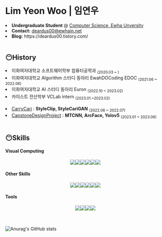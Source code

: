 <h1> 
  Lim Yeon Woo | 임연우 
</h1>
<li> <b>Undergraduate Student</b> @ <a href="http://cse.ewha.ac.kr/">Computer Science, Ewha Unversity</a> </li>
<li> <b>Contact:</b> <a href="deardus00@ewhain.net">deardus00@ewhain.net</a> </li>
<li> <b>Blog:</b> https://deardus00.tistory.com/ </li>
   
<br/> 
<h2>
  😶History
</h2>
<li> 이화여자대학교 소프트웨어학부 컴퓨터공학과 <sub>(2020.03 ~ )</sub></li>
<li> 이화여자대학교 Algorithm 스터디 동아리 EwahDOCoding EDOC <sub>(2021.06 ~ 2022.06)</sub></li>
<li> 이화여자대학교 AI 스터디 동아리 Euron <sub>(2022.10 ~ 2023.02)</sub></li>
<li> 카이스트 전산학부 VCLab intern <sub>(2023.01.~2023.02)</sub></li>

<br/>
<li> <a href="https://github.com/2022-SiliconValleyInternship-team-G/CarryCARI-BE-AI">CarryCari</a> : <b>StyleClip, StyleCariGAN</b> <sub>(2022.06 ~ 2022.07)</sub></li>
<li> <a href="https://github.com/JeongHyoYeon">CapstoneDesignProject</a> : <b>MTCNN, ArcFace, Yolov5</b> <sub>(2023.01 ~ 2023.06)</sub></li>

<br/> 
<h2>
  😶Skills
</h2>
<h4>
  Visual Computing 
</h4>
<div style="display: flex; align-items: center; justify-content: center">
  <img src="https://img.shields.io/badge/ComputerVision-000000?style=flat-square&logo=OpenAI"/>
  <img src="https://img.shields.io/badge/ComputerGraphics-000000?style=flat-square&logo=OpenAI"/>
  <br/>
  
  <img src="https://img.shields.io/badge/OpenCV-5C3EE8?style=flat-square&logo=OpenCV&logoColor=white"/>
  <img src="https://img.shields.io/badge/OpenGL-5586A4?style=flat-square&logo=OpenGL&logoColor=white"/>
  <img src="https://img.shields.io/badge/Pytorch-EE4C2C?style=flat-square&logo=Pytorch&logoColor=white"/>
  <img src="https://img.shields.io/badge/Tensorflow-235C3EE8?style=flat-square&logo=Tensorflow&logoColor=white"/>
  <br/>
</div>

<h4>
  Other Skills
</h4>
<div style="display: flex; align-items: center; justify-content: center">
  <img src="https://img.shields.io/badge/C-00599C?style=flat-square&logo=C&logoColor=white"/>
  <img src="https://img.shields.io/badge/C++-00599C?style=flat-square&logo=cplusplus&logoColor=white"/>
  <img src="https://img.shields.io/badge/java-007396?style=flat-square&logo=openjdk&logoColor=white"/>
  <img src="https://img.shields.io/badge/Python-3766AB?style=flat-square&logo=Python&logoColor=white"/> 
  <br/>
  <img src="https://img.shields.io/badge/MySQL-3766AB?style=flat-square&logo=MySQL&logoColor=white"/>
  <img src="https://img.shields.io/badge/AmazonAWS-232F3E?style=flat-square&logo=amazon-aws&logoColor=white"/>
  <br/>
</div>

<h4>
  Tools
</h4>
<div style="display: flex; align-items: center; justify-content: center">
  <img src="https://img.shields.io/badge/Git-F05032?style=flat-square&logo=Git&logoColor=white"/>
  <img src="https://img.shields.io/badge/GitHub-181717?style=flat-square&logo=GitHub&logoColor=white"/>
  <img src="https://img.shields.io/badge/Notion-000000?style=flat-square&logo=Notion&logoColor=white"/>
  <img src="https://img.shields.io/badge/Slack-4A154B?style=flat-square&logo=Slack&logoColor=white"/> 
  <br/>
</div>

<br/>
<br/>

![Anurag's GitHub stats](https://github-readme-stats.vercel.app/api?username=Lim-YeonWoo&show_icons=true&theme=github_dark)

